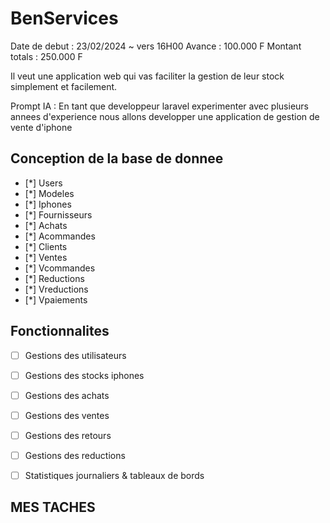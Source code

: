 # BenServices

Date de debut : 23/02/2024 ~ vers 16H00
Avance : 100.000 F
Montant totals : 250.000 F

Il veut une application web qui vas faciliter la gestion
de leur stock simplement et facilement.

Prompt IA :
En tant que developpeur laravel experimenter avec plusieurs annees d'experience
nous allons developper une application de gestion de vente d'iphone

## Conception de la base de donnee

- [*] Users
- [*] Modeles
- [*] Iphones
- [*] Fournisseurs
- [*] Achats
- [*] Acommandes
- [*] Clients
- [*] Ventes
- [*] Vcommandes
- [*] Reductions
- [*] Vreductions
- [*] Vpaiements

## Fonctionnalites

- [ ] Gestions des utilisateurs
- [ ] Gestions des stocks iphones
- [ ] Gestions des achats
- [ ] Gestions des ventes
- [ ] Gestions des retours
- [ ] Gestions des reductions
- [ ] Statistiques journaliers & tableaux de bords


## MES TACHES
